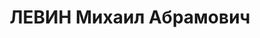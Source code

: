 ---
title: ЛЕВИН Михаил Абрамович
description: "Род. в 1895, Польша. Проживал: г. Санкт-Петербург. Научный работник,\
  \ Институт инженеров коммунального строительства. \n  Арестован в 1936. Обв. по\
  \ ст. 58-8, 58-11. (\"участник троцкистско-зиновьевской организации, руководитель\
  \ террор. группы в Казани\"). Приговор: ВК ВС СССР, 03.05.1937 – ВМН с конфискацией\
  \ имущества. \n  Реабилитирован 16.11.1957"
---